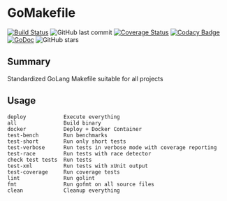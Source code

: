 # GoMakefile

[![Build Status](https://travis-ci.org/AndrewDonelson/GoMakefile.svg?branch=master)](https://travis-ci.org/AndrewDonelson/GoMakefile)
![GitHub last commit](https://img.shields.io/github/last-commit/AndrewDonelson/GoMakefile)
[![Coverage Status](https://coveralls.io/repos/github/AndrewDonelson/GoMakefile/badge.svg)](https://coveralls.io/github/AndrewDonelson/GoMakefile)
[![Codacy Badge](https://api.codacy.com/project/badge/Grade/488f571baa13489494fa6002dbdf0897)](https://www.codacy.com/manual/AndrewDonelson/GoMakefile?utm_source=github.com&amp;utm_medium=referral&amp;utm_content=AndrewDonelson/GoMakefile&amp;utm_campaign=Badge_Grade)
[![GoDoc](https://godoc.org/github.com/AndrewDonelson/GoMakefile?status.svg)](http://godoc.org/github.com/AndrewDonelson/GoMakefile)
![GitHub stars](https://img.shields.io/github/stars/AndrewDonelson/GoMakefile?style=flat)

## Summary

Standardized GoLang Makefile suitable for all projects

## Usage

```
deploy            Execute everything
all               Build binary
docker            Deploy + Docker Container
test-bench        Run benchmarks
test-short        Run only short tests
test-verbose      Run tests in verbose mode with coverage reporting
test-race         Run tests with race detector
check test tests  Run tests
test-xml          Run tests with xUnit output
test-coverage     Run coverage tests
lint              Run golint
fmt               Run gofmt on all source files
clean             Cleanup everything
```